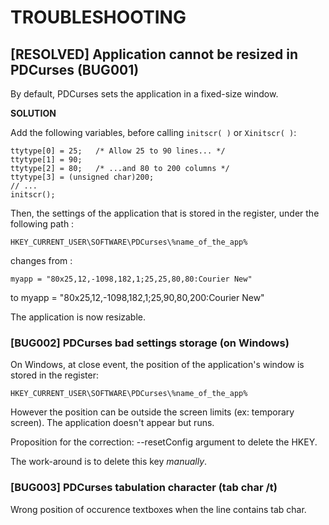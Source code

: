 TROUBLESHOOTING
===============

## [RESOLVED] Application cannot be resized in PDCurses (BUG001)

By default, PDCurses sets the application in a fixed-size window.

**SOLUTION**

Add the following variables,  before calling `initscr( )` or `Xinitscr( )`:

    ttytype[0] = 25;   /* Allow 25 to 90 lines... */
    ttytype[1] = 90;
    ttytype[2] = 80;   /* ...and 80 to 200 columns */
    ttytype[3] = (unsigned char)200;
    // ...
    initscr();

Then, the settings of the application that is stored in the register,
under the following path :

    HKEY_CURRENT_USER\SOFTWARE\PDCurses\%name_of_the_app%

changes from :

    myapp = "80x25,12,-1098,182,1;25,25,80,80:Courier New"

to
    myapp = "80x25,12,-1098,182,1;25,90,80,200:Courier New"

The application is now resizable.


### [BUG002] PDCurses bad settings storage (on Windows)

On Windows, at close event, the position of the application's window is
stored in the register:

    HKEY_CURRENT_USER\SOFTWARE\PDCurses\%name_of_the_app%

However the position can be outside the screen limits (ex: temporary screen).
The application doesn't appear but runs.

Proposition for the correction: --resetConfig argument to delete the HKEY.

The work-around is to delete this key *manually*.


### [BUG003] PDCurses tabulation character  (tab char /t)

Wrong position of occurence textboxes when the line contains tab char.




